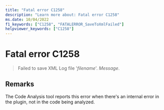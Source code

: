 ```yaml
---
title: "Fatal error C1258"
description: "Learn more about: Fatal error C1258"
ms.date: 10/04/2022
f1_keywords: ["C1258", "FATALERROR_SaveToXmlFailed"]
helpviewer_keywords: ["C1258"]
---
```

# Fatal error C1258

> Failed to save XML Log file '*filename*'. *Message*.

## Remarks

The Code Analysis tool reports this error when there's an internal error in the plugin, not in the code being analyzed.
